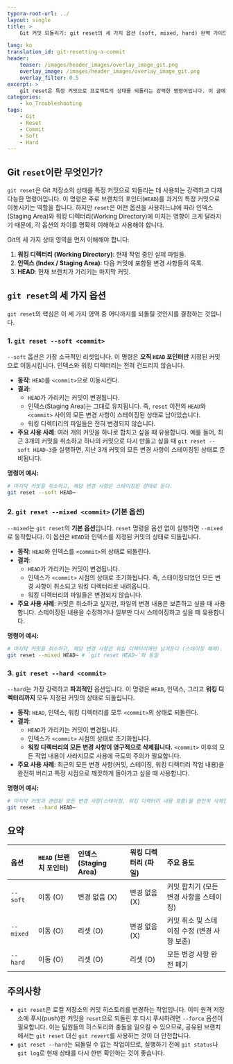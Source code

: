 ```yaml
---
typora-root-url: ../
layout: single
title: >
    Git 커밋 되돌리기: git reset의 세 가지 옵션 (soft, mixed, hard) 완벽 가이드

lang: ko
translation_id: git-resetting-a-commit
header:
    teaser: /images/header_images/overlay_image_git.png
    overlay_image: /images/header_images/overlay_image_git.png
    overlay_filter: 0.5
excerpt: >
    git reset은 특정 커밋으로 프로젝트의 상태를 되돌리는 강력한 명령어입니다. 이 글에서는 git reset의 세 가지 주요 옵션인 --soft, --mixed, --hard의 차이점과 사용법을 알아봅니다.
categories:
    - ko_Troubleshooting
tags:
    - Git
    - Reset
    - Commit
    - Soft
    - Hard
---
```


## Git `reset`이란 무엇인가?

`git reset`은 Git 저장소의 상태를 특정 커밋으로 되돌리는 데 사용되는 강력하고 다재다능한 명령어입니다. 이 명령은 주로 브랜치의 포인터(`HEAD`)를 과거의 특정 커밋으로 이동시키는 역할을 합니다. 하지만 `reset`은 어떤 옵션을 사용하느냐에 따라 인덱스(Staging Area)와 워킹 디렉터리(Working Directory)에 미치는 영향이 크게 달라지기 때문에, 각 옵션의 차이를 명확히 이해하고 사용해야 합니다.

Git의 세 가지 상태 영역을 먼저 이해해야 합니다:
1.  **워킹 디렉터리 (Working Directory)**: 현재 작업 중인 실제 파일들.
2.  **인덱스 (Index / Staging Area)**: 다음 커밋에 포함될 변경 사항들의 목록.
3.  **HEAD**: 현재 브랜치가 가리키는 마지막 커밋.

## `git reset`의 세 가지 옵션

`git reset`의 핵심은 이 세 가지 영역 중 어디까지를 되돌릴 것인지를 결정하는 것입니다.

### 1. `git reset --soft <commit>`

`--soft` 옵션은 가장 소극적인 리셋입니다. 이 명령은 **오직 `HEAD` 포인터만** 지정된 커밋으로 이동시킵니다. 인덱스와 워킹 디렉터리는 전혀 건드리지 않습니다.

-   **동작**: `HEAD`를 `<commit>`으로 이동시킨다.
-   **결과**:
    -   `HEAD`가 가리키는 커밋이 변경됩니다.
    -   인덱스(Staging Area)는 그대로 유지됩니다. 즉, `reset` 이전의 `HEAD`와 `<commit>` 사이의 모든 변경 사항이 스테이징된 상태로 남아있습니다.
    -   워킹 디렉터리의 파일들은 전혀 변경되지 않습니다.
-   **주요 사용 사례**: 여러 개의 커밋을 하나로 합치고 싶을 때 유용합니다. 예를 들어, 최근 3개의 커밋을 취소하고 하나의 커밋으로 다시 만들고 싶을 때 `git reset --soft HEAD~3`을 실행하면, 지난 3개 커밋의 모든 변경 사항이 스테이징된 상태로 준비됩니다.

**명령어 예시:**
```bash
# 마지막 커밋을 취소하고, 해당 변경 사항은 스테이징된 상태로 둔다.
git reset --soft HEAD~
```

### 2. `git reset --mixed <commit>` (기본 옵션)

`--mixed`는 `git reset`의 **기본 옵션**입니다. `reset` 명령을 옵션 없이 실행하면 `--mixed`로 동작합니다. 이 옵션은 `HEAD`와 인덱스를 지정된 커밋의 상태로 되돌립니다.

-   **동작**: `HEAD`와 인덱스를 `<commit>`의 상태로 되돌린다.
-   **결과**:
    -   `HEAD`가 가리키는 커밋이 변경됩니다.
    -   인덱스가 `<commit>` 시점의 상태로 초기화됩니다. 즉, 스테이징되었던 모든 변경 사항이 취소되고 워킹 디렉터리로 내려옵니다.
    -   워킹 디렉터리의 파일들은 변경되지 않습니다.
-   **주요 사용 사례**: 커밋은 취소하고 싶지만, 파일의 변경 내용은 보존하고 싶을 때 사용합니다. 스테이징된 내용을 수정하거나 일부만 다시 스테이징하고 싶을 때 유용합니다.

**명령어 예시:**
```bash
# 마지막 커밋을 취소하고, 해당 변경 사항은 워킹 디렉터리에만 남겨둔다 (스테이징 해제).
git reset --mixed HEAD~ # `git reset HEAD~`와 동일
```

### 3. `git reset --hard <commit>`

`--hard`는 가장 강력하고 **파괴적인** 옵션입니다. 이 명령은 `HEAD`, 인덱스, 그리고 **워킹 디렉터리까지** 모두 지정된 커밋의 상태로 되돌립니다.

-   **동작**: `HEAD`, 인덱스, 워킹 디렉터리를 모두 `<commit>`의 상태로 되돌린다.
-   **결과**:
    -   `HEAD`가 가리키는 커밋이 변경됩니다.
    -   인덱스가 `<commit>` 시점의 상태로 초기화됩니다.
    -   **워킹 디렉터리의 모든 변경 사항이 영구적으로 삭제됩니다.** `<commit>` 이후의 모든 작업 내용이 사라지므로 사용에 극도의 주의가 필요합니다.
-   **주요 사용 사례**: 최근의 모든 변경 사항(커밋, 스테이징, 워킹 디렉터리 작업 내용)을 완전히 버리고 특정 시점으로 깨끗하게 돌아가고 싶을 때 사용합니다.

**명령어 예시:**
```bash
# 마지막 커밋과 관련된 모든 변경 사항(스테이징, 워킹 디렉터리 내용 포함)을 완전히 삭제한다.
git reset --hard HEAD~
```

## 요약

| 옵션      | `HEAD` (브랜치 포인터) | 인덱스 (Staging Area) | 워킹 디렉터리 (파일) | 주요 용도                                   |
| :-------- | :--------------------- | :-------------------- | :-------------------- | :------------------------------------------ |
| `--soft`  | 이동 (O)               | 변경 없음 (X)         | 변경 없음 (X)         | 커밋 합치기 (모든 변경 사항을 스테이징)     |
| `--mixed` | 이동 (O)               | 리셋 (O)              | 변경 없음 (X)         | 커밋 취소 및 스테이징 수정 (변경 사항 보존) |
| `--hard`  | 이동 (O)               | 리셋 (O)              | 리셋 (O)              | 모든 변경 사항 완전 폐기                    |

## 주의사항

-   `git reset`은 로컬 저장소의 커밋 히스토리를 변경하는 작업입니다. 이미 원격 저장소에 푸시(push)한 커밋을 `reset`으로 되돌린 후 다시 푸시하려면 `--force` 옵션이 필요합니다. 이는 팀원들의 히스토리와 충돌을 일으킬 수 있으므로, 공유된 브랜치에서는 `git reset` 대신 `git revert`를 사용하는 것이 더 안전합니다.
-   `git reset --hard`는 되돌릴 수 없는 작업이므로, 실행하기 전에 `git status`나 `git log`로 현재 상태를 다시 한번 확인하는 것이 좋습니다.

